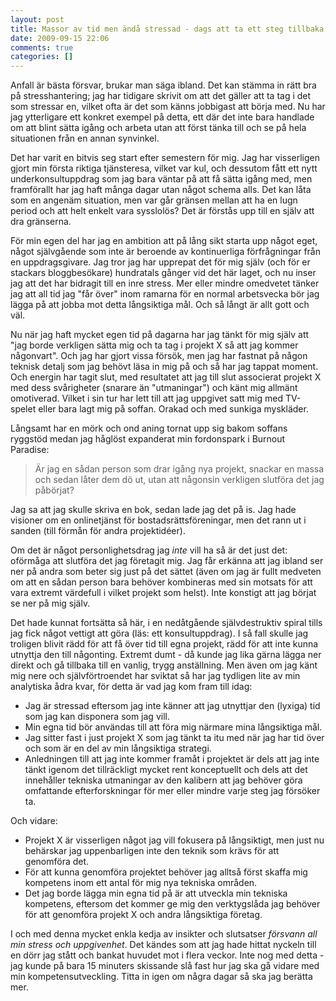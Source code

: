 ```yaml
---
layout: post
title: Massor av tid men ändå stressad - dags att ta ett steg tillbaka
date: 2009-09-15 22:06
comments: true
categories: []
---
```

Anfall är bästa försvar, brukar man säga ibland. Det kan stämma in rätt bra på stresshantering; jag har tidigare skrivit om att det gäller att ta tag i det som stressar en, vilket ofta är det som känns jobbigast att börja med. Nu har jag ytterligare ett konkret exempel på detta, ett där det inte bara handlade om att blint sätta igång och arbeta utan att först tänka till och se på hela situationen från en annan synvinkel.

<!--more-->Det har varit en bitvis seg start efter semestern för mig. Jag har visserligen gjort min första riktiga tjänsteresa, vilket var kul, och dessutom fått ett nytt underkonsultuppdrag som jag bara väntar på att få sätta igång med, men framförallt har jag haft många dagar utan något schema alls. Det kan låta som en angenäm situation, men var går gränsen mellan att ha en lugn period och att helt enkelt vara sysslolös? Det är förstås upp till en själv att dra gränserna.

För min egen del har jag en ambition att på lång sikt starta upp något eget, något självgående som inte är beroende av kontinuerliga förfrågningar från en uppdragsgivare. Jag tror jag har upprepat det för mig själv (och för er stackars bloggbesökare) hundratals gånger vid det här laget, och nu inser jag att det har bidragit till en inre stress. Mer eller mindre omedvetet tänker jag att all tid jag "får över" inom ramarna för en normal arbetsvecka bör jag lägga på att jobba mot detta långsiktiga mål. Och så långt är allt gott och väl.

Nu när jag haft mycket egen tid på dagarna har jag tänkt för mig själv att "jag borde verkligen sätta mig och ta tag i projekt X så att jag kommer någonvart". Och jag har gjort vissa försök, men jag har fastnat på någon teknisk detalj som jag behövt läsa in mig på och så har jag tappat moment. Och energin har tagit slut, med resultatet att jag till slut associerat projekt X med dess svårigheter (snarare än "utmaningar") och känt mig allmänt omotiverad. Vilket i sin tur har lett till att jag uppgivet satt mig med TV-spelet eller bara lagt mig på soffan. Orakad och med sunkiga myskläder.

Långsamt har en mörk och ond aning tornat upp sig bakom soffans ryggstöd medan jag håglöst expanderat min fordonspark i Burnout Paradise:
<blockquote>Är jag en sådan person som drar igång nya projekt, snackar en massa och sedan låter dem dö ut, utan att någonsin verkligen slutföra det jag påbörjat?</blockquote>
Jag sa att jag skulle skriva en bok, sedan lade jag det på is. Jag hade visioner om en onlinetjänst för bostadsrättsföreningar, men det rann ut i sanden (till förmån för andra projektidéer).

Om det är något personlighetsdrag jag <em>inte </em>vill ha så är det just det: oförmåga att slutföra det jag företagit mig. Jag får erkänna att jag ibland ser ner på andra som beter sig just på det sättet (även om jag är fullt medveten om att en sådan person bara behöver kombineras med sin motsats för att vara extremt värdefull i vilket projekt som helst). Inte konstigt att jag börjat se ner på mig själv.

Det hade kunnat fortsätta så här, i en nedåtgående självdestruktiv spiral tills jag fick något vettigt att göra (läs: ett konsultuppdrag). I så fall skulle jag troligen blivit rädd för att få över tid till egna projekt, rädd för att inte kunna utnyttja den till någonting. Extremt dumt - då kunde jag lika gärna lägga ner direkt och gå tillbaka till en vanlig, trygg anställning. Men även om jag känt mig nere och självförtroendet har sviktat så har jag tydligen lite av min analytiska ådra kvar, för detta är vad jag kom fram till idag:
<ul>
	<li>Jag är stressad eftersom jag inte känner att jag utnyttjar den (lyxiga) tid som jag kan disponera som jag vill.</li>
	<li>Min egna tid bör användas till att föra mig närmare mina långsiktiga mål.</li>
	<li>Jag sitter fast i just projekt X som jag tänkt ta itu med när jag har tid över och som är en del av min långsiktiga strategi.</li>
	<li>Anledningen till att jag inte kommer framåt i projektet är dels att jag inte tänkt igenom det tillräckligt mycket rent konceptuellt och dels att det innehåller tekniska utmaningar av den kalibern att jag behöver göra omfattande efterforskningar för mer eller mindre varje steg jag försöker ta.</li>
</ul>
Och vidare:
<ul>
	<li>Projekt X är visserligen något jag vill fokusera på långsiktigt, men just nu behärskar jag uppenbarligen inte den teknik som krävs för att genomföra det.</li>
	<li>För att kunna genomföra projektet behöver jag alltså först skaffa mig kompetens inom ett antal för mig nya tekniska områden.</li>
	<li>Det jag borde lägga min egna tid på är att utveckla min tekniska kompetens, eftersom det kommer ge mig den verktygslåda jag behöver för att genomföra projekt X och andra långsiktiga företag.</li>
</ul>
I och med denna mycket enkla kedja av insikter och slutsatser <em>försvann all min stress och uppgivenhet</em>. Det kändes som att jag hade hittat nyckeln till en dörr jag stått och bankat huvudet mot i flera veckor. Inte nog med detta - jag kunde på bara 15 minuters skissande slå fast hur jag ska gå vidare med min kompetensutveckling. Titta in igen om några dagar så ska jag berätta mer.
